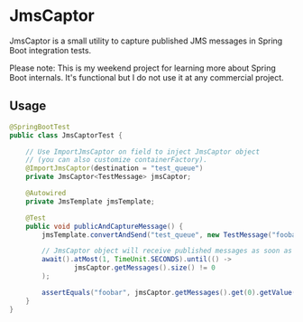 # JmsCaptor

JmsCaptor is a small utility to capture published JMS messages in Spring Boot integration tests.

Please note: This is my weekend project for learning more about Spring Boot internals.
It's functional but I do not use it at any commercial project.

## Usage

```java
@SpringBootTest
public class JmsCaptorTest {

    // Use ImportJmsCaptor on field to inject JmsCaptor object
    // (you can also customize containerFactory).
    @ImportJmsCaptor(destination = "test_queue")
    private JmsCaptor<TestMessage> jmsCaptor;

    @Autowired
    private JmsTemplate jmsTemplate;

    @Test
    public void publicAndCaptureMessage() {
        jmsTemplate.convertAndSend("test_queue", new TestMessage("foobar"));

        // JmsCaptor object will receive published messages as soon as its listener will consume them from JMS.
        await().atMost(1, TimeUnit.SECONDS).until(() ->
                jmsCaptor.getMessages().size() != 0
        );

        assertEquals("foobar", jmsCaptor.getMessages().get(0).getValue());
    }
}

```
